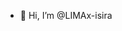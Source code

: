 - 👋 Hi, I’m @LIMAx-isira


<!---
LIMAx-isira/LIMAx-isira is a ✨ special ✨ repository because its `README.md` (this file) appears on your GitHub profile.
You can click the Preview link to take a look at your changes.
--->

